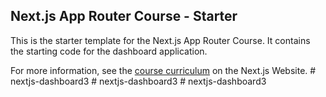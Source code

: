 ## Next.js App Router Course - Starter

This is the starter template for the Next.js App Router Course. It contains the starting code for the dashboard application.

For more information, see the [course curriculum](https://nextjs.org/learn) on the Next.js Website.
#   n e x t j s - d a s h b o a r d 3  
 #   n e x t j s - d a s h b o a r d 3  
 #   n e x t j s - d a s h b o a r d 3  
 